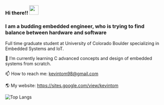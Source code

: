 ### Hi there!! <img src="https://raw.githubusercontent.com/MartinHeinz/MartinHeinz/master/wave.gif" width="30px">

### I am a budding embedded engineer, who is trying to find balance between hardware and software

Full time graduate student at University of Colorado Boulder specializing in Embedded Systems and IoT.


🌱 I’m currently learning C advanced concepts and design of embedded systems from scratch.


📫 How to reach me: kevintom98@gmail.com

🌎 My website: https://sites.google.com/view/kevintom

![Top Langs](https://github-readme-stats.vercel.app/api/top-langs/?username=kevintom98&layout=compact)
